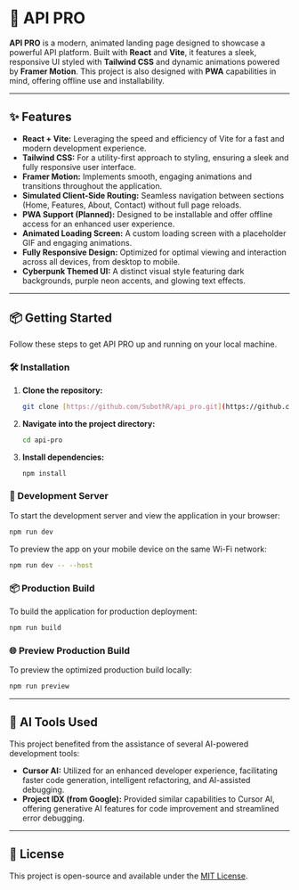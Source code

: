 # 🚀 API PRO

**API PRO** is a modern, animated landing page designed to showcase a powerful API platform. Built with **React** and **Vite**, it features a sleek, responsive UI styled with **Tailwind CSS** and dynamic animations powered by **Framer Motion**. This project is also designed with **PWA** capabilities in mind, offering offline use and installability.

---

## ✨ Features

* **React + Vite:** Leveraging the speed and efficiency of Vite for a fast and modern development experience.
* **Tailwind CSS:** For a utility-first approach to styling, ensuring a sleek and fully responsive user interface.
* **Framer Motion:** Implements smooth, engaging animations and transitions throughout the application.
* **Simulated Client-Side Routing:** Seamless navigation between sections (Home, Features, About, Contact) without full page reloads.
* **PWA Support (Planned):** Designed to be installable and offer offline access for an enhanced user experience.
* **Animated Loading Screen:** A custom loading screen with a placeholder GIF and engaging animations.
* **Fully Responsive Design:** Optimized for optimal viewing and interaction across all devices, from desktop to mobile.
* **Cyberpunk Themed UI:** A distinct visual style featuring dark backgrounds, purple neon accents, and glowing text effects.

---

## 📦 Getting Started

Follow these steps to get API PRO up and running on your local machine.

### 🛠️ Installation

1.  **Clone the repository:**
    ```bash
    git clone [https://github.com/SubothR/api_pro.git](https://github.com/SubothR/api_pro.git)
    ```

2.  **Navigate into the project directory:**
    ```bash
    cd api-pro
    ```

3.  **Install dependencies:**
    ```bash
    npm install
    ```

### 🚀 Development Server

To start the development server and view the application in your browser:

```bash
npm run dev
```

To preview the app on your mobile device on the same Wi-Fi network:

```bash
npm run dev -- --host
```

### 📦 Production Build

To build the application for production deployment:

```bash
npm run build
```

### 🌐 Preview Production Build

To preview the optimized production build locally:

```bash
npm run preview
```

---

## 🤖 AI Tools Used

This project benefited from the assistance of several AI-powered development tools:

* **Cursor AI:** Utilized for an enhanced developer experience, facilitating faster code generation, intelligent refactoring, and AI-assisted debugging.
* **Project IDX (from Google):** Provided similar capabilities to Cursor AI, offering generative AI features for code improvement and streamlined error debugging.

---

## 📄 License

This project is open-source and available under the [MIT License](https://opensource.org/licenses/MIT).
